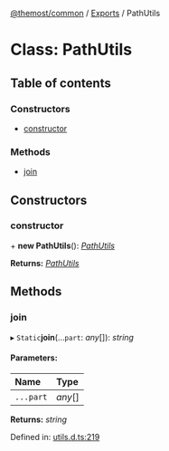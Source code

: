[@themost/common](../README.md) / [Exports](../modules.md) / PathUtils

# Class: PathUtils

## Table of contents

### Constructors

- [constructor](pathutils.md#constructor)

### Methods

- [join](pathutils.md#join)

## Constructors

### constructor

\+ **new PathUtils**(): [*PathUtils*](pathutils.md)

**Returns:** [*PathUtils*](pathutils.md)

## Methods

### join

▸ `Static`**join**(...`part`: *any*[]): *string*

#### Parameters:

Name | Type |
:------ | :------ |
`...part` | *any*[] |

**Returns:** *string*

Defined in: [utils.d.ts:219](https://github.com/themost-framework/themost-common/blob/917834f/utils.d.ts#L219)
